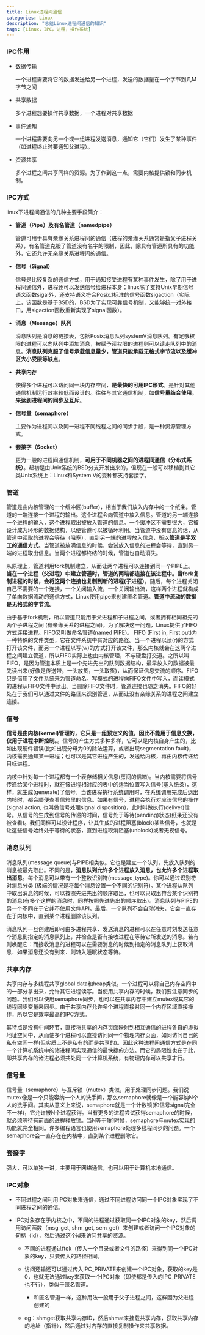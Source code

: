 ```yaml
---
title: Linux进程间通信
categories: Linux
description: "总结Linux进程间通信的知识"
tags: [Linux，IPC，进程，操作系统]
---
```


### IPC作用

* 数据传输

    一个进程需要将它的数据发送给另一个进程，发送的数据量在一个字节到几M字节之间

* 共享数据 

    多个进程想要操作共享数据，一个进程对共享数据

* 事件通知

    一个进程需要向另一个或一组进程发送消息，通知它（它们）发生了某种事件（如进程终止时要通知父进程）。

* 资源共享 

    多个进程之间共享同样的资源。为了作到这一点，需要内核提供锁和同步机制。




### IPC方式

linux下进程间通信的几种主要手段简介：

* **管道（Pipe）及有名管道（namedpipe）**

    管道可用于具有亲缘关系进程间的通信（进程的亲缘关系通常是指父子进程关系），有名管道克服了管道没有名字的限制，因此，除具有管道所具有的功能外，它还允许无亲缘关系进程间的通信。

* **信号（Signal）**

    信号是比较复杂的通信方式，用于通知接受进程有某种事件发生，除了用于进程间通信外，进程还可以发送信号给进程本身；linux除了支持Unix早期信号语义函数sigal外，还支持语义符合Posix.1标准的信号函数sigaction（实际上，该函数是基于BSD的，BSD为了实现可靠信号机制，又能够统一对外接口，用sigaction函数重新实现了signal函数）。

* **消息（Message）队列**
    
    消息队列是消息的链接表，包括Posix消息队列systemV消息队列。有足够权限的进程可以向队列中添加消息，被赋予读权限的进程则可以读走队列中的消息。**消息队列克服了信号承载信息量少，管道只能承载无格式字节流以及缓冲区大小受限等缺点**。

* **共享内存**

    使得多个进程可以访问同一块内存空间，**是最快的可用IPC形式**。是针对其他通信机制运行效率较低而设计的。往往与其它通信机制，如**信号量结合使用，来达到进程间的同步及互斥**。

* **信号量（semaphore）**

    主要作为进程间以及同一进程不同线程之间的同步手段，是一种资源管理方式。

* **套接字（Socket）**

    更为一般的进程间通信机制，**可用于不同机器之间的进程间通信（分布式系统）**。起初是由Unix系统的BSD分支开发出来的，但现在一般可以移植到其它类Unix系统上：Linux和System V的变种都支持套接字。

### 管道

管道是由内核管理的一个缓冲区(buffer)，相当于我们放入内存中的一个纸条。管道的一端连接一个进程的输出。这个进程会向管道中放入信息。管道的另一端连接一个进程的输入，这个进程取出被放入管道的信息。一个缓冲区不需要很大，它被设计成为环形的数据结构，以便管道可以被循环利用。当管道中没有信息的话，从管道中读取的进程会等待（阻塞），直到另一端的进程放入信息，所以**管道是半双工的通信方式**。当管道被放满信息的时候，尝试放入信息的进程会等待，直到另一端的进程取出信息。当两个进程都终结的时候，管道也自动消失。

从原理上，管道利用fork机制建立，从而让两个进程可以连接到同一个PIPE上。**当在一个进程（父进程）中建立管道时，管道的两端都连接在该进程中。当fork复制进程的时候，会将这两个连接也复制到新的进程(子进程）**。随后，每个进程关闭自己不需要的一个连接，一个关闭输入流，一个关闭输出流，这样两个进程就构成了单向数据流动的通信方式，Linux使用pipe来创建匿名管道。**管道中流动的数据是无格式的字节流。**

由于基于fork机制，所以管道只能用于父进程和子进程之间，或者拥有相同祖先的两个子进程之间 (有亲缘关系的进程之间)。为了解决这一问题，Linux提供了FIFO方式连接进程。FIFO又叫做命名管道(named PIPE)。
FIFO (First in, First out)为一种特殊的文件类型，它在文件系统中有对应的路径。当一个进程以读(r)的方式打开该文件，而另一个进程以写(w)的方式打开该文件，那么内核就会在这两个进程之间建立管道，所以FIFO实际上也由内核管理，不与硬盘打交道。之所以叫FIFO，是因为管道本质上是一个先进先出的队列数据结构，最早放入的数据被最先读出来(好像是传送带，一头放货，一头取货)，从而保证信息交流的顺序。FIFO只是借用了文件系统来为管道命名。写模式的进程向FIFO文件中写入，而读模式的进程从FIFO文件中读出。当删除FIFO文件时，管道连接也随之消失。FIFO的好处在于我们可以通过文件的路径来识别管道，从而让没有亲缘关系的进程之间建立连接。

### 信号

**信号是由内核(kernel)管理的，它只是一组预定义的值，因此不能用于信息交换，仅用于进程中断控制。**。信号的产生方式多种多样，它可以是内核自身产生的，比如出现硬件错误(比如出现分母为0的除法运算，或者出现segmentation fault)，内核需要通知某一进程；也可以是其它进程产生的，发送给内核，再由内核传递给目标进程。

内核中针对每一个进程都有一个表存储相关信息(房间的信箱)。当内核需要将信号传递给某个进程时，就在该进程相对应的表中的适当位置写入信号(塞入纸条)，这样，就生成(generate)了信号。当该进程执行系统调用时，在系统调用完成后退出内核时，都会顺便查看信箱里的信息。如果有信号，进程会执行对应该信号的操作(signal action, 也叫做信号处理signal disposition)，此时叫做执行(deliver)信号。从信号的生成到信号的传递的时间，信号处于等待(pending)状态(纸条还没有被查看)。我们同样可以设计程序，让其生成的进程阻塞(block)某些信号，也就是让这些信号始终处于等待的状态，直到进程取消阻塞(unblock)或者无视信号。

### 消息队列

消息队列(message queue)与PIPE相类似。它也是建立一个队列，先放入队列的消息被最先取出。不同的是，**消息队列允许多个进程放入消息，也允许多个进程取出消息**。每个消息可以带有一个整数识别符(message_type)。你可以通过识别符对消息分类 (极端的情况是将每个消息设置一个不同的识别符)。某个进程从队列中取出消息的时候，可以按照先进先出的顺序取出，也可以只取出符合某个识别符的消息(有多个这样的消息时，同样按照先进先出的顺序取出)。消息队列与PIPE的另一个不同在于它并不使用文件API。最后，一个队列不会自动消失，它会一直存在于内核中，直到某个进程删除该队列。

消息队列一旦创建后即可由多进程共享．发送消息的进程可以在任意时刻发送任意个消息到指定的消息队列上，并检查是否有接收进程在等待它所发送的消息。若有则唤醒它：而接收消息的进程可以在需要消息的时候到指定的消息队列上获取消息．如果消息还没有到来．则转入睡眠状态等待。

### 共享内存

共享内存与多线程共享global data和heap类似。一个进程可以将自己内存空间中的一部分拿出来，允许其它进程读写。当使用共享内存的时候，我们要注意同步的问题。我们可以使用semaphore同步，也可以在共享内存中建立mutex或其它的线程同步变量来同步。由于共享内存允许多个进程直接对同一个内存区域直接操作，所以它是效率最高的IPC方式。

其特点是没有中间环节，直接将共享的内存页面映射到相互通信的进程各自的虚拟地址空间中，从而使多个进程可以直接访问同一个物理内存页面，如同访问自己的私有空间一样(但实质上不是私有的而是共享的)。因此这种进程间通信方式是在同一个计算机系统中的诸进程间实现通信的最快捷的方法。而它的局限性也在于此，即共享内存的诸进程必须共处同一个计算机系统，有物理内存可以共享才行。

### 信号量

信号量（semaphore）与互斥锁（mutex）类似，用于处理同步问题。我们说mutex像是一个只能容纳一个人的洗手间，那么semaphore就像是一个能容纳N个人的洗手间。其实从意义上来说，semaphore就是一个计数锁(和信号signal完全不一样)，它允许被N个进程获得。当有更多的进程尝试获得semaphore的时候，就必须等待有前面的进程释放锁。当N等于1的时候，semaphore与mutex实现的功能就完全相同。许多编程语言也使用semaphore处理多线程同步的问题。一个semaphore会一直存在在内核中，直到某个进程删除它。

### 套接字

强大，可以单独一讲，主要用于网络通信，也可以用于计算机本地通信。

### IPC对象

* 不同进程之间利用IPC对象来通信，通过不同进程访问同一个IPC对象实现了不同进程之间的通信。

* IPC对象存在于内核之中，不同的进程通过获取同一个IPC对象的key，然后调用访问函数（msg_get, shm\_get, sem\_get）来创建或者访问一个IPC对象的句柄（id），然后通过这个id来访问共享的资源。
    * 不同的进程通过ftok（传入一个目录或者文件的路径）来得到同一个IPC对象的key，只要传入的路径相同。

    * 访问还输还可以通过传入IPC\_PRIVATE来创建一个IPC对象，获取的key是0，也就无法通过key来获取一个IPC对象（即使都是传入的IPC_PRIVATE也不行），类似于匿名管道。
        * 和匿名管道一样，这种用法一般用于父子进程之间，这样因为父进程创建的
    
    * eg：shmget获取共享内存ID，然后shmat来挂载共享内存，获取共享内存的地址（指针），然后通过对内存的直接复制操作来共享数据。
